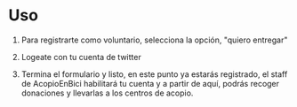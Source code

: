# Uso

1) Para registrarte como voluntario, selecciona la opción, "quiero entregar"

2) Logeate con tu cuenta de twitter

3) Termina el formulario y listo, en este punto ya estarás registrado, el staff de AcopioEnBici habilitará tu cuenta y a partir de aquí, podrás recoger donaciones y llevarlas a los centros de acopio.